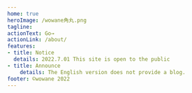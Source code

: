 ```yaml
---
home: true
heroImage: /wowane角丸.png
tagline: 
actionText: Go→
actionLink: /about/
features:
- title: Notice
  details: 2022.7.01 This site is open to the public
- title: Announce
	details: The English version does not provide a blog.
footer: ©wowane 2022
---
```

